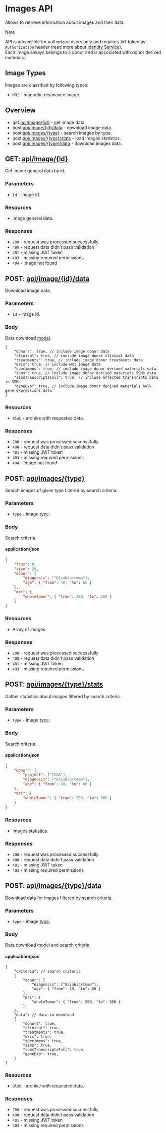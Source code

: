 # Images API
Allows to retrieve information about images and their data.

> [!NOTE]
> API is accessible for authorized users only and requires `JWT` token as `Authorization` header (read more about [Identity Service](https://github.com/dkfz-unite/unite-identity)).  
> Each image always belongs to a donor and is accociated with donor derived materials.


## Image Types
Images are classified by following types:
- `MRI` - magnetic resonance image.


## Overview
- get:[api/image/{id}](#get-apiimageid) - get image data.
- post:[api/image/{id}/data](#post-apiimageiddata) - download image data.
- post:[api/images/{type}](#post-apiimagestype) - search images by type.
- post:[api/images/{type}/stats](#post-apiimagestypestats) - load images statistics.
- post:[api/images/{type}/data](#post-apiimagestypedata) - download images data.


## GET: [api/image/{id}](http://localhost:5002/api/image/1)
Get image general data by id.

### Parameters
- `id` - image id.

### Resources
- Image general data.

### Responses
- `200` - request was processed successfully
- `400` - request data didn't pass validation
- `401` - missing JWT token
- `403` - missing required permissions
- `404` - image not found


## POST: [api/image/{id}/data](http://localhost:5002/api/image/1/data)
Download image data.

### Parameters
- `id` - image id.

### Body
Data download [model](./api-domain-models-download.md).

```jsonc
{
    "donors": true, // include image donor data
    "clinical": true, // include image donor clinical data
    "treatments": true, // include image donor treatments data
    "mris": true, // include MRI image data
    "specimens": true, // include image donor derived materials data
    "ssms": true, // include image donor derived materials SSMs data
    "ssmsTranscriptsFull": true, // include affected transcripts data in SSMs
    "geneExp": true, // include image donor derived materials bulk gene expressions data
}
```

### Resources
- `Blob` - archive with requested data.

### Responses
- `200` - request was processed successfully
- `400` - request data didn't pass validation
- `401` - missing JWT token
- `403` - missing required permissions
- `404` - image not found


## POST: [api/images/{type}](http://localhost:5002/api/images/mri)
Search images of given type filtered by search criteria.

### Parameters
- `type` - image [type](#image-types).

### Body
Search [criteria](https://github.com/dkfz-unite/unite-indices/blob/main/Docs/search-criteria.md).

#### application/json
```json
{
    "from": 0,
    "size": 20,
    "donor": {
        "diagnosis": ["Glioblastoma"],
        "age": { "from": 40, "to": 60 }
    },
    "mri": {
        "wholeTumor": { "from": 200, "to": 300 }
    }
}
```

### Resources
- Array of images.

### Responses
- `200` - request was processed successfully
- `400` - request data didn't pass validation
- `401` - missing JWT token
- `403` - missing required permissions


## POST: [api/images/{type}/stats](http://localhost:5002/api/images/mri/stats)
Gather statistics about images filtered by search criteria.

### Parameters
- `type` - image [type](#image-types).

### Body
Search [criteria](https://github.com/dkfz-unite/unite-indices/blob/main/Docs/search-criteria.md).

#### application/json
```json
{
    "donor": {
        "project": ["TCGA"],
        "diagnosis": ["Glioblastoma"],
        "age": { "from": 40, "to": 60 }
    },
    "mri": {
        "wholeTumor": { "from": 200, "to": 300 }
    }
}
```

### Resources
- Images [statistics](./api-domain-models-stats.md).

### Responses
- `200` - request was processed successfully
- `400` - request data didn't pass validation
- `401` - missing JWT token
- `403` - missing required permissions


## POST: [api/images/{type}/data](http://localhost:5002/api/images/mri/data)
Download data for images filtered by search criteria.

### Parameters
- `type` - image [type](#image-types).

### Body
Data download [model](./api-domain-models-download.md) and search [criteria](https://github.com/dkfz-unite/unite-indices/blob/main/Docs/search-criteria.md).

#### application/json
```jsonc
{
    "criteria": // search criteria
    {
        "donor": {
            "diagnosis": ["Glioblastoma"],
            "age": { "from": 40, "to": 60 }
        },
        "mri": {
            "wholeTumor": { "from": 200, "to": 300 }
        }
    },
    "data": // data to download
    {
        "donors": true,
        "clinical": true,
        "treatments": true,
        "mris": true,
        "specimens": true,
        "ssms": true,
        "ssmsTranscriptsFull": true,
        "geneExp": true,
    }
}
```

### Resources
- `Blob` - archive with requested data.

### Responses
- `200` - request was processed successfully
- `400` - request data didn't pass validation
- `401` - missing JWT token
- `403` - missing required permissions
